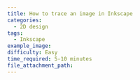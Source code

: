 ```yaml
---
title: How to trace an image in Inkscape
categories:
  - 2D design
tags:
  - Inkscape
example_image:
difficulty: Easy
time_required: 5-10 minutes
file_attachment_path:
---
```



